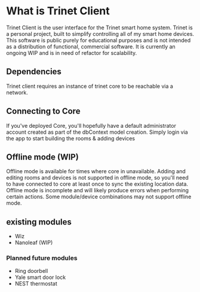 # What is Trinet Client
Trinet Client is the user interface for the Trinet smart home system. Trinet is a personal project, built to simplify controlling all of my smart home devices. This software is public purely for educational purposes and is not intended as a distribution of functional, commercial software.
It is currently an ongoing WIP and is in need of refactor for scalability. 

## Dependencies
Trinet client requires an instance of trinet core to be reachable via a network. 


## Connecting to Core
If you've deployed Core, you'll hopefully have a default administrator account created as part of the dbContext model creation. Simply login via the app to start building the rooms & adding devices


## Offline mode (WIP)
Offline mode is available for times where core in unavailable.  Adding and editing rooms and devices is not supported in offline mode, so you'll need to have connected to core at least once to sync the existing location data. Offline mode is incomplete and will likely produce
errors when performing certain actions.  Some module/device combinations may not support offline mode. 


## existing modules
- Wiz
- Nanoleaf (WIP)

### Planned future modules
- Ring doorbell
- Yale smart door lock
- NEST thermostat
